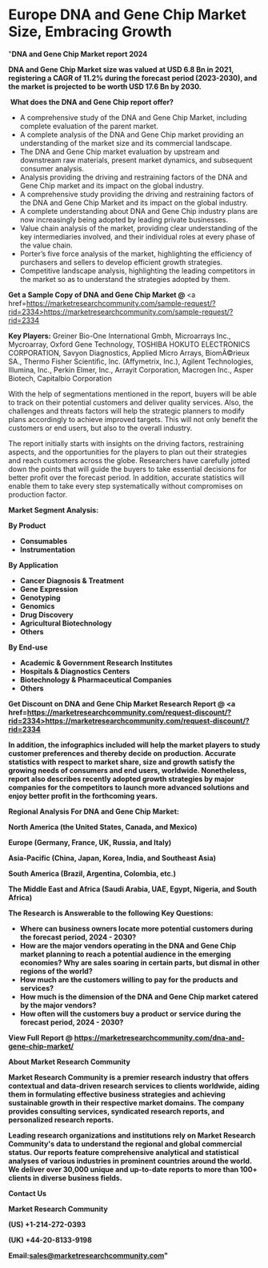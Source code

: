 # Europe DNA and Gene Chip Market Size, Embracing Growth
"<strong>DNA and Gene Chip Market report 2024</strong>

<strong>DNA and Gene Chip Market size was valued at USD 6.8 Bn in 2021, registering a CAGR of 11.2% during the forecast period (2023-2030), and the market is projected to be worth USD 17.6 Bn by 2030.</strong>

 <strong><b>What does the DNA and Gene Chip report offer?</b></strong>
<ul>
  <li>A comprehensive study of the DNA and Gene Chip Market, including complete evaluation of the parent market.</li>
  <li>A complete analysis of the DNA and Gene Chip market providing an understanding of the market size and its commercial landscape.</li>
  <li>The DNA and Gene Chip market evaluation by upstream and downstream raw materials, present market dynamics, and subsequent consumer analysis.</li>
  <li>Analysis providing the driving and restraining factors of the DNA and Gene Chip market and its impact on the global industry.</li>
  <li>A comprehensive study providing the driving and restraining factors of the DNA and Gene Chip Market and its impact on the global industry.</li>
  <li>A complete understanding about DNA and Gene Chip industry plans are now increasingly being adopted by leading private businesses.</li>
  <li>Value chain analysis of the market, providing clear understanding of the key intermediaries involved, and their individual roles at every phase of the value chain.</li>
  <li>Porter’s five force analysis of the market, highlighting the efficiency of purchasers and sellers to develop efficient growth strategies.</li>
  <li>Competitive landscape analysis, highlighting the leading competitors in the market so as to understand the strategies adopted by them.</li>
</ul>

<strong>Get a Sample Copy of DNA and Gene Chip Market @ </strong><a href=https://marketresearchcommunity.com/sample-request/?rid=2334><u>https://marketresearchcommunity.com/sample-request/?rid=2334</u></a>

<strong>Key Players:</strong> 
Greiner Bio-One International Gmbh, Microarrays Inc., Mycroarray, Oxford Gene Technology, TOSHIBA HOKUTO ELECTRONICS CORPORATION, Savyon Diagnostics, Applied Micro Arrays, BiomÃ©rieux SA., Thermo Fisher Scientific, Inc. (Affymetrix, Inc.), Agilent Technologies, Illumina, Inc., Perkin Elmer, Inc., Arrayit Corporation, Macrogen Inc., Asper Biotech, Capitalbio Corporation

With the help of segmentations mentioned in the report, buyers will be able to track on their potential customers and deliver quality services. Also, the challenges and threats factors will help the strategic planners to modify plans accordingly to achieve improved targets. This will not only benefit the customers or end users, but also to the overall industry.

The report initially starts with insights on the driving factors, restraining aspects, and the opportunities for the players to plan out their strategies and reach customers across the globe. Researchers have carefully jotted down the points that will guide the buyers to take essential decisions for better profit over the forecast period. In addition, accurate statistics will enable them to take every step systematically without compromises on production factor.

<strong>Market Segment Analysis:</strong>


<strong><strong>By Product</strong></h4>
<ul>
 	<li>Consumables</li>
 	<li>Instrumentation</li>
</ul>
<strong><strong>By Application </strong></h4>
<ul>
 	<li>Cancer Diagnosis &amp; Treatment</li>
 	<li>Gene Expression</li>
 	<li>Genotyping</li>
 	<li>Genomics</li>
 	<li>Drug Discovery</li>
 	<li>Agricultural Biotechnology</li>
 	<li>Others</li>
</ul>
<strong><strong>By End-use </strong></h4>
<ul>
 	<li>Academic &amp; Government Research Institutes</li>
 	<li>Hospitals &amp; Diagnostics Centers</li>
 	<li>Biotechnology &amp; Pharmaceutical Companies</li>
 	<li>Others</li>
</ul>

<strong>Get Discount on DNA and Gene Chip Market Research Report @ </b></strong><a href=https://marketresearchcommunity.com/request-discount/?rid=2334><u>https://marketresearchcommunity.com/request-discount/?rid=2334</u></a>

In addition, the infographics included will help the market players to study customer preferences and thereby decide on production. Accurate statistics with respect to market share, size and growth satisfy the growing needs of consumers and end users, worldwide. Nonetheless, report also describes recently adopted growth strategies by major companies for the competitors to launch more advanced solutions and enjoy better profit in the forthcoming years.

<strong>Regional Analysis For DNA and Gene Chip Market:</strong>

<strong>North America</strong> (the United States, Canada, and Mexico)

<strong>Europe</strong> (Germany, France, UK, Russia, and Italy)

<strong>Asia-Pacific</strong> (China, Japan, Korea, India, and Southeast Asia)

<strong>South America</strong> (Brazil, Argentina, Colombia, etc.)

<strong>The Middle East and Africa</strong> (Saudi Arabia, UAE, Egypt, Nigeria, and South Africa)

<strong>The Research is Answerable to the following Key Questions:</strong>
<ul>
 	<li>Where can business owners locate more potential customers during the forecast period, 2024 - 2030?</li>
 	<li>How are the major vendors operating in the DNA and Gene Chip market planning to reach a potential audience in the emerging economies? Why are sales soaring in certain parts, but dismal in other regions of the world?</li>
 	<li>How much are the customers willing to pay for the products and services?</li>
 	<li>How much is the dimension of the DNA and Gene Chip market catered by the major vendors?</li>
 	<li>How often will the customers buy a product or service during the forecast period, 2024 - 2030?</li>
</ul>

<strong>View Full Report @</strong> <a href=https://marketresearchcommunity.com/dna-and-gene-chip-market/>https://marketresearchcommunity.com/dna-and-gene-chip-market/</a>

<strong>About Market Research Community</strong>

Market Research Community is a premier research industry that offers contextual and data-driven research services to clients worldwide, aiding them in formulating effective business strategies and achieving sustainable growth in their respective market domains. The company provides consulting services, syndicated research reports, and personalized research reports.

Leading research organizations and institutions rely on Market Research Community's data to understand the regional and global commercial status. Our reports feature comprehensive analytical and statistical analyses of various industries in prominent countries around the world. We deliver over 30,000 unique and up-to-date reports to more than 100+ clients in diverse business fields.

<strong>Contact Us</strong>

<strong>Market Research Community</strong>

(US) +1-214-272-0393

(UK) +44-20-8133-9198

<strong>Email:</strong>sales@marketresearchcommunity.com"
